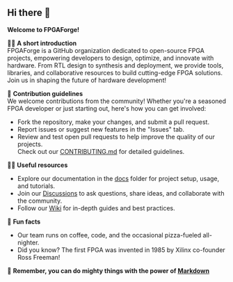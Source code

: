 ## Hi there 👋

**Welcome to FPGAForge!**

🙋‍♀️ **A short introduction**  
FPGAForge is a GitHub organization dedicated to open-source FPGA projects, empowering developers to design, optimize, and innovate with hardware. From RTL design to synthesis and deployment, we provide tools, libraries, and collaborative resources to build cutting-edge FPGA solutions. Join us in shaping the future of hardware development!

🌈 **Contribution guidelines**  
We welcome contributions from the community! Whether you're a seasoned FPGA developer or just starting out, here's how you can get involved:  
- Fork the repository, make your changes, and submit a pull request.  
- Report issues or suggest new features in the "Issues" tab.  
- Review and test open pull requests to help improve the quality of our projects.  
Check out our [CONTRIBUTING.md](CONTRIBUTING.md) for detailed guidelines.

👩‍💻 **Useful resources**  
- Explore our documentation in the [docs](docs/) folder for project setup, usage, and tutorials.  
- Join our [Discussions](https://github.com/FPGAForge/discussions) to ask questions, share ideas, and collaborate with the community.  
- Follow our [Wiki](https://github.com/FPGAForge/wiki) for in-depth guides and best practices.  

🍿 **Fun facts**  
- Our team runs on coffee, code, and the occasional pizza-fueled all-nighter.  
- Did you know? The first FPGA was invented in 1985 by Xilinx co-founder Ross Freeman!  

🧙 **Remember, you can do mighty things with the power of [Markdown](https://docs.github.com/github/writing-on-github/getting-started-with-writing-and-formatting-on-github/basic-writing-and-formatting-syntax)**  

